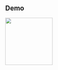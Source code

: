 


## Demo

[//]: # (![image]&#40;https://github.com/ken1009us/asteroid/blob/main/img/demo.gif "demo"&#41;)

<a href="url"><img src="https://github.com/ken1009us/asteroid/blob/main/img/demo.gif" height="150" width="150" ></a>